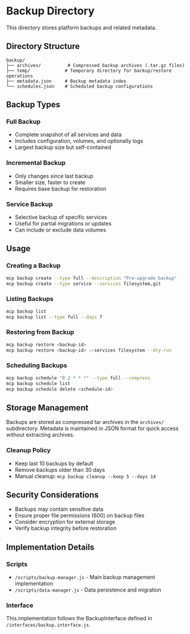 # Backup Directory

This directory stores platform backups and related metadata.

## Directory Structure

```
backup/
├── archives/          # Compressed backup archives (.tar.gz files)
├── temp/             # Temporary directory for backup/restore operations
├── metadata.json     # Backup metadata index
└── schedules.json    # Scheduled backup configurations
```

## Backup Types

### Full Backup
- Complete snapshot of all services and data
- Includes configuration, volumes, and optionally logs
- Largest backup size but self-contained

### Incremental Backup
- Only changes since last backup
- Smaller size, faster to create
- Requires base backup for restoration

### Service Backup
- Selective backup of specific services
- Useful for partial migrations or updates
- Can include or exclude data volumes

## Usage

### Creating a Backup
```bash
mcp backup create --type full --description "Pre-upgrade backup"
mcp backup create --type service --services filesystem,git
```

### Listing Backups
```bash
mcp backup list
mcp backup list --type full --days 7
```

### Restoring from Backup
```bash
mcp backup restore <backup-id>
mcp backup restore <backup-id> --services filesystem --dry-run
```

### Scheduling Backups
```bash
mcp backup schedule "0 2 * * *" --type full --compress
mcp backup schedule list
mcp backup schedule delete <schedule-id>
```

## Storage Management

Backups are stored as compressed tar archives in the `archives/` subdirectory. 
Metadata is maintained in JSON format for quick access without extracting archives.

### Cleanup Policy
- Keep last 10 backups by default
- Remove backups older than 30 days
- Manual cleanup: `mcp backup cleanup --keep 5 --days 14`

## Security Considerations

- Backups may contain sensitive data
- Ensure proper file permissions (600) on backup files
- Consider encryption for external storage
- Verify backup integrity before restoration

## Implementation Details

### Scripts
- `/scripts/backup-manager.js` - Main backup management implementation
- `/scripts/data-manager.js` - Data persistence and migration

### Interface
This implementation follows the BackupInterface defined in `/interfaces/backup.interface.js`.